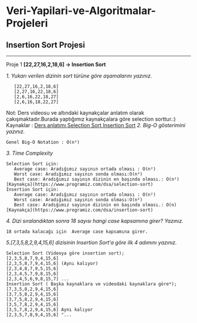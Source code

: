 # Veri-Yapilari-ve-Algoritmalar-Projeleri
## **Insertion Sort Projesi**
---
Proje 1
**[22,27,16,2,18,6] -> Insertion Sort**

*1. Yukarı verilen dizinin sort türüne göre aşamalarını yazınız.*
```
   [22,27,16,2,18,6]
   [2,27,16,22,18,6]
   [2,6,16,22,18,27]
   [2,6,16,18,22,27]
```
Not: Ders videosu ve altındaki kaynakçalar anlatım olarak çakışmaktadır.Burada yaptığımız kaynakçalara göre selection sorttur.:)
Kaynaklar : [Ders anlatımı](https://app.patika.dev/courses/veri-yapilari-ve-algoritmalar/insertion-sort-proje),[Selection Sort](https://www.tutorialspoint.com/data_structures_algorithms/selection_sort_algorithm.htm),[Insertion Sort](https://www.tutorialspoint.com/data_structures_algorithms/insertion_sort_algorithm.htm)
*2. Big-O gösterimini yazınız.*
```
Genel Big-O Notation : O(n²)
```
*3. Time Complexity*
```
Selection Sort için:
   Average case: Aradığımız sayının ortada olması : O(n²)
   Worst case: Aradığımız sayının sonda olması:O(n²)
   Best case: Aradığımız sayının dizinin en başında olması.: O(n²)
[Kaynakça](https://www.programiz.com/dsa/selection-sort)
Insertion Sort için:
   Average case: Aradığımız sayının ortada olması : O(n²)
   Worst case: Aradığımız sayının sonda olması:O(n²)
   Best case: Aradığımız sayının dizinin en başında olması.: O(n)
[Kaynakça](https://www.programiz.com/dsa/insertion-sort) 
```
*4. Dizi sıralandıktan sonra 18 sayısı hangi case kapsamına girer? Yazınız.*
```
18 ortada kalacağı için  Average case kapsamına girer. 
```
*5.[7,3,5,8,2,9,4,15,6] dizisinin Insertion Sort'a göre ilk 4 adımını yazınız.*
```
Selection Sort (Videoya göre insertion sort); 
[2,3,5,8,7,9,4,15,6]
[2,3,5,8,7,9,4,15,6] (Aynı kalıyor)
[2,3,4,8,7,9,5,15,6]
[2,3,4,5,7,9,8,15,6]
[2,3,4,5,6,9,8,15,7] ...
Insertion Sort ( Başka kaynaklara ve videodaki kaynaklara göre*);
[7,3,5,8,2,9,4,15,6]
[3,7,5,8,2,9,4,15,6]
[3,7,5,8,2,9,4,15,6]
[3,5,7,8,2,9,4,15,6]
[3,5,7,8,2,9,4,15,6] Aynı kalıyor
[2,3,5,7,8,9,4,15,6] "...
```






